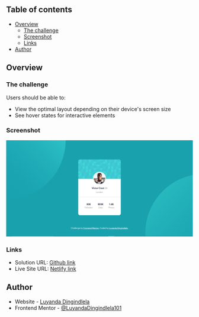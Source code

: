## Table of contents

- [Overview](#overview)
  - [The challenge](#the-challenge)
  - [Screenshot](#screenshot)
  - [Links](#links)
- [Author](#author)

## Overview

### The challenge

Users should be able to:

- View the optimal layout depending on their device's screen size
- See hover states for interactive elements

### Screenshot

![](./images/challenge-preview.png)

### Links
- Solution URL: [Github link](https://github.com/LuyandaDingindlela101/3-column-preview-card-component)
- Live Site URL: [Netlify link](awesome-faq-accordion-card.netlify.app)

## Author

- Website - [Luyanda Dingindlela](https://luyanda-portfolio.netlify.app/)
- Frontend Mentor - [@LuyandaDingindlela101](https://www.frontendmentor.io/profile/LuyandaDingindlela101)
